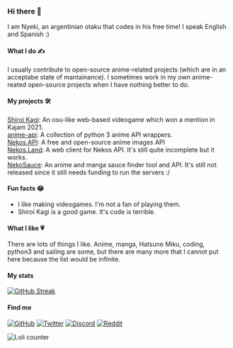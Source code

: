 ### Hi there 👋

I am Nyeki, an argentinian otaku that codes in his free time! I speak English and Spanish :)

#### What I do ✍

I usually contribute to open-source anime-related projects (which are in an acceptabe state of mantainance). I sometimes work in my own anime-reated open-source projects when I have nothing better to do.

#### My projects 🛠

[Shiroi Kagi](https://shiroi-kagi-rythm-of-music.rafabradley.repl.co/): An osu-like web-based videogame which won a mention in Kajam 2021.<br>
[anime-api](https://pypi.org/project/anime-api): A collection of python 3 anime API wrappers.<br>
[Nekos API](https://nekosapi.com): A free and open-source anime images API<br>
[Nekos.Land](https://nekos.land): A web client for Nekos API. It's still quite incomplete but it works.<br>
[NekoSauce](https://nekosauce.org): An anime and manga sauce finder tool and API. It's still not released since it still needs funding to run the servers :/

#### Fun facts 😂

- I like making videogames. I'm not a fan of playing them.
- Shiroi Kagi is a good game. It's code is terrible.

#### What I like 💗

There are lots of things I like. Anime, manga, Hatsune Miku, coding, python3 and sailing are some, but there are many more that I cannot put here because the list would be infinite.

#### My stats

[![GitHub Streak](https://streak-stats.demolab.com/?user=Nekidev)](https://git.io/streak-stats)

#### Find me

[![GitHub](https://img.shields.io/badge/github-%23121011.svg?style=for-the-badge&logo=github&logoColor=white)](https://github.com/Nekidev)
[![Twitter](https://img.shields.io/badge/Twitter-%231DA1F2.svg?style=for-the-badge&logo=Twitter&logoColor=white)](https://twitter.com/Nekidev)
[![Discord](https://img.shields.io/badge/Discord-%237289DA.svg?style=for-the-badge&logo=discord&logoColor=white)](https://discord.com/users/777338793803513886)
[![Reddit](https://img.shields.io/badge/Reddit-FF4500?style=for-the-badge&logo=reddit&logoColor=white)](https://www.reddit.com/user/Nekogi1)

![Loli counter](https://count.getloli.com/get/@Nekidev?theme=gelbooru)
